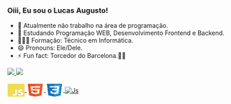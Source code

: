 ### Oiii, Eu sou o Lucas Augusto!

- 🔭 Atualmente não trabalho na área de programação.
- 🌱 Estudando Programação WEB, Desenvolvimento Frontend e Backend.
- 👨🏼‍🎓 Formação: Técnico em Informática.
- 😄 Pronouns: Ele/Dele.
- ⚡ Fun fact: Torcedor do Barcelona.💖💙
 <div>
   <a href="https://github.com/devemdobro">
   <img height="180em" src="https://github-readme-stats.vercel.app/api?username=Lucasgaetano&show_icons=true&theme=omni&include_all_commits=true&count_private=true"/>
   <img height="180em" src="https://github-readme-stats.vercel.app/api/top-langs/?username=lucasgaetano&layout=compact&langs_count=6&theme=omni"/>
</div>

<div style="display: inline_block"><br>
  <img align="center" alt="Js" height="30" width="40" src="https://raw.githubusercontent.com/devicons/devicon/master/icons/javascript/javascript-plain.svg">
  <img align="center" alt="HTML" height="30" width="40" src="https://raw.githubusercontent.com/devicons/devicon/master/icons/html5/html5-original.svg">
  <img align="center" alt="CSS" height="30" width="40" src="https://raw.githubusercontent.com/devicons/devicon/master/icons/css3/css3-original.svg">
    <img align="center" alt="Js" height="30" width="40" src="https://cdn.jsdelivr.net/gh/devicons/devicon@latest/icons/java/java-original-wordmark.svg">
</div>
          
